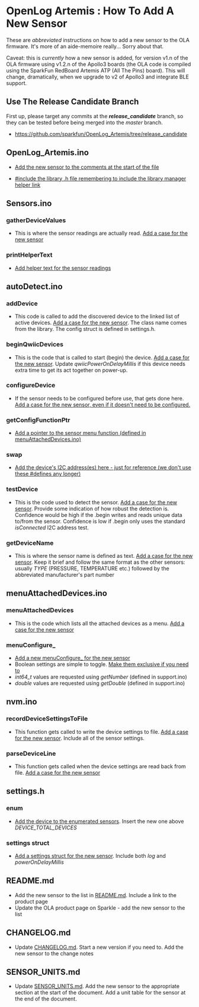 # OpenLog Artemis : How To Add A New Sensor

These are  _abbreviated_ instructions on how to add a new sensor to the OLA firmware. It's more of an aide-memoire really... Sorry about that.

Caveat: this is _currently_ how a new sensor is added, for version v1.n of the OLA firmware using v1.2.n of the Apollo3 boards (the OLA code is compiled using the SparkFun RedBoard Artemis ATP (All The Pins) board). This will change, dramatically, when we upgrade to v2 of Apollo3 and integrate BLE support.

## Use The Release Candidate Branch

First up, please target any commits at the _**release_candidate**_ branch, so they can be tested before being merged into the _master_ branch.

- https://github.com/sparkfun/OpenLog_Artemis/tree/release_candidate

## OpenLog_Artemis.ino

- [Add the new sensor to the comments at the start of the file](https://github.com/sparkfun/OpenLog_Artemis/commit/2a26acd279fa93cfe84f1bc518c0e7a041b3bc44#diff-7d096a133c17fd6db382abb9a3c6ea7b42ec505961876cecf404a55be5945347R71)

- [#include the library .h file remembering to include the library manager helper link](https://github.com/sparkfun/OpenLog_Artemis/commit/2a26acd279fa93cfe84f1bc518c0e7a041b3bc44#diff-7d096a133c17fd6db382abb9a3c6ea7b42ec505961876cecf404a55be5945347R203)

## Sensors.ino

### gatherDeviceValues

- This is where the sensor readings are actually read. [Add a case for the new sensor](https://github.com/sparkfun/OpenLog_Artemis/commit/2a26acd279fa93cfe84f1bc518c0e7a041b3bc44#diff-fba25af49a58a7a24fb75cb34321e25dd4a94a9d3515ac051fcaa4502e444f7fR725-R798)

### printHelperText

- [Add helper text for the sensor readings](https://github.com/sparkfun/OpenLog_Artemis/commit/2a26acd279fa93cfe84f1bc518c0e7a041b3bc44#diff-fba25af49a58a7a24fb75cb34321e25dd4a94a9d3515ac051fcaa4502e444f7fR1132-R1165)

## autoDetect.ino

### addDevice

- This code is called to add the discovered device to the linked list of active devices. [Add a case for the new sensor](https://github.com/sparkfun/OpenLog_Artemis/commit/2a26acd279fa93cfe84f1bc518c0e7a041b3bc44#diff-68cc245ab0d3c1bed2bfc22b403edc3ed73d347a35a21179b3a6ec27a458803bR234-R239). The class name comes from the library. The config struct is defined in settings.h.

### beginQwiicDevices

- This is the code that is called to start (begin) the device. [Add a case for the new sensor](https://github.com/sparkfun/OpenLog_Artemis/commit/2a26acd279fa93cfe84f1bc518c0e7a041b3bc44#diff-68cc245ab0d3c1bed2bfc22b403edc3ed73d347a35a21179b3a6ec27a458803bR453-R461). Update _qwiicPowerOnDelayMillis_ if this device needs extra time to get its act together on power-up.

### configureDevice

- If the sensor needs to be configured before use, that gets done here. [Add a case for the new sensor, even if it doesn't need to be configured.](https://github.com/sparkfun/OpenLog_Artemis/commit/2a26acd279fa93cfe84f1bc518c0e7a041b3bc44#diff-68cc245ab0d3c1bed2bfc22b403edc3ed73d347a35a21179b3a6ec27a458803bR705-R707)

### getConfigFunctionPtr

- [Add a pointer to the sensor menu function (defined in menuAttachedDevices.ino)](https://github.com/sparkfun/OpenLog_Artemis/commit/2a26acd279fa93cfe84f1bc518c0e7a041b3bc44#diff-68cc245ab0d3c1bed2bfc22b403edc3ed73d347a35a21179b3a6ec27a458803bR795-R797)

### swap

- [Add the device's I2C address(es) here - just for reference (we don't use these #defines any longer)](https://github.com/sparkfun/OpenLog_Artemis/commit/2a26acd279fa93cfe84f1bc518c0e7a041b3bc44#diff-68cc245ab0d3c1bed2bfc22b403edc3ed73d347a35a21179b3a6ec27a458803bR929)

### testDevice

- This is the code used to detect the sensor. [Add a case for the new sensor](https://github.com/sparkfun/OpenLog_Artemis/commit/2a26acd279fa93cfe84f1bc518c0e7a041b3bc44#diff-68cc245ab0d3c1bed2bfc22b403edc3ed73d347a35a21179b3a6ec27a458803bR987-R994). Provide some indication of how robust the detection is. Confidence would be high if the .begin writes and reads unique data to/from the sensor. Confidence is low if .begin only uses the standard _isConnected_ I2C address test.

### getDeviceName

- This is where the sensor name is defined as text. [Add a case for the new sensor](https://github.com/sparkfun/OpenLog_Artemis/commit/2a26acd279fa93cfe84f1bc518c0e7a041b3bc44#diff-68cc245ab0d3c1bed2bfc22b403edc3ed73d347a35a21179b3a6ec27a458803bR1423-R1425). Keep it brief and follow the same format as the other sensors: usually _TYPE_ (PRESSURE, TEMPERATURE etc.) followed by the abbreviated manufacturer's part number

## menuAttachedDevices.ino

### menuAttachedDevices

- This is the code which lists all the attached devices as a menu. [Add a case for the new sensor](https://github.com/sparkfun/OpenLog_Artemis/commit/2a26acd279fa93cfe84f1bc518c0e7a041b3bc44#diff-6174875faf8039f2627c16aaf48e4db57f5a2c8c883061ac97202d74e9a46ef8R309-R311)

### menuConfigure_

- [Add a new menuConfigure_ for the new sensor](https://github.com/sparkfun/OpenLog_Artemis/commit/2a26acd279fa93cfe84f1bc518c0e7a041b3bc44#diff-6174875faf8039f2627c16aaf48e4db57f5a2c8c883061ac97202d74e9a46ef8R2026-R2141)
- Boolean settings are simple to toggle. [Make them exclusive if you need to](https://github.com/sparkfun/OpenLog_Artemis/commit/2a26acd279fa93cfe84f1bc518c0e7a041b3bc44#diff-6174875faf8039f2627c16aaf48e4db57f5a2c8c883061ac97202d74e9a46ef8R1942-R1948)
- _int64_t_ values are requested using _getNumber_ (defined in support.ino)
- _double_ values are requested using _getDouble_ (defined in support.ino)

## nvm.ino

### recordDeviceSettingsToFile

- This function gets called to write the device settings to file. [Add a case for the new sensor](https://github.com/sparkfun/OpenLog_Artemis/commit/2a26acd279fa93cfe84f1bc518c0e7a041b3bc44#diff-629ae89c3c660583493d544d3a7902728f4a8eefb65800c3acb64aea37d5d88dR611-R629). Include all of the sensor settings.

### parseDeviceLine

- This function gets called when the device settings are read back from file. [Add a case for the new sensor](https://github.com/sparkfun/OpenLog_Artemis/commit/2a26acd279fa93cfe84f1bc518c0e7a041b3bc44#diff-629ae89c3c660583493d544d3a7902728f4a8eefb65800c3acb64aea37d5d88dR1116-R1150)

## settings.h

### enum

- [Add the device to the enumerated sensors](https://github.com/sparkfun/OpenLog_Artemis/commit/2a26acd279fa93cfe84f1bc518c0e7a041b3bc44#diff-c853eddd04f78093fed5ec20b822c3c224bfa5f268738ce4c479b45667f86fe9R25). Insert the new one above _DEVICE_TOTAL_DEVICES_

### settings struct

- [Add a settings struct for the new sensor](https://github.com/sparkfun/OpenLog_Artemis/commit/2a26acd279fa93cfe84f1bc518c0e7a041b3bc44#diff-c853eddd04f78093fed5ec20b822c3c224bfa5f268738ce4c479b45667f86fe9R265-R281). Include both _log_ and _powerOnDelayMillis_

## README.md

- Add the new sensor to the list in [README.md](./README.md). Include a link to the product page
- Update the OLA product page on Sparkle - add the new sensor to the list

## CHANGELOG.md

- Update [CHANGELOG.md](./CHANGELOG.md). Start a new version if you need to. Add the new sensor to the change notes

## SENSOR_UNITS.md

- Update [SENSOR_UNITS.md](./SENSOR_UNITS.md). Add the new sensor to the appropriate section at the start of the document. Add a unit table for the sensor at the end of the document.
